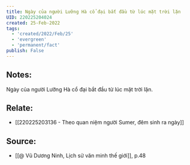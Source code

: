```yaml
---
title: Ngày của người Lưỡng Hà cổ đại bắt đầu từ lúc mặt trời lặn
UID: 220225204024
created: 25-Feb-2022
tags:
  - 'created/2022/Feb/25'
  - 'evergreen'
  - 'permanent/fact'
publish: False
---
```

## Notes:
Ngày của người Lưỡng Hà cổ đại bắt đầu từ lúc mặt trời lặn.

## Relate:
- [[220225203136 - Theo quan niệm người Sumer, đêm sinh ra ngày]]

## Source:
- [[@ Vũ Dương Ninh, Lịch sử văn minh thế giới]], p.48




